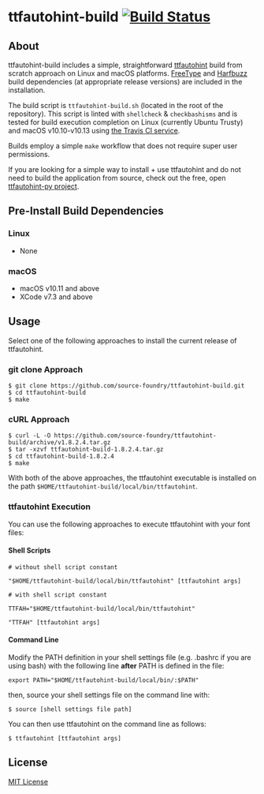 # ttfautohint-build  [![Build Status](https://travis-ci.org/source-foundry/ttfautohint-build.svg?branch=master)](https://travis-ci.org/source-foundry/ttfautohint-build)

## About

ttfautohint-build includes a simple, straightforward [ttfautohint](https://www.freetype.org/ttfautohint/) build from scratch approach on Linux and macOS platforms.  [FreeType](https://www.freetype.org/) and [Harfbuzz](https://github.com/behdad/harfbuzz) build dependencies (at appropriate release versions) are included in the installation.

The build script is `ttfautohint-build.sh` (located in the root of the repository).  This script is linted with `shellcheck` & `checkbashisms` and is tested for build execution completion on Linux (currently Ubuntu Trusty) and macOS v10.10-v10.13 using [the Travis CI service](https://travis-ci.org/source-foundry/ttfautohint-build).

Builds employ a simple `make` workflow that does not require super user permissions.

If you are looking for a simple way to install + use ttfautohint and do not need to build the application from source, check out the free, open [ttfautohint-py project](https://github.com/fonttools/ttfautohint-py).

## Pre-Install Build Dependencies

### Linux

- None

### macOS

- macOS v10.11 and above
- XCode v7.3 and above

## Usage

Select one of the following approaches to install the current release of ttfautohint.

### git clone Approach

```
$ git clone https://github.com/source-foundry/ttfautohint-build.git
$ cd ttfautohint-build
$ make
```

### cURL Approach

```
$ curl -L -O https://github.com/source-foundry/ttfautohint-build/archive/v1.8.2.4.tar.gz
$ tar -xzvf ttfautohint-build-1.8.2.4.tar.gz
$ cd ttfautohint-build-1.8.2.4
$ make
```

With both of the above approaches, the ttfautohint executable is installed on the path `$HOME/ttfautohint-build/local/bin/ttfautohint`.

### ttfautohint Execution

You can use the following approaches to execute ttfautohint with your font files:

#### Shell Scripts


```
# without shell script constant

"$HOME/ttfautohint-build/local/bin/ttfautohint" [ttfautohint args]
```

```
# with shell script constant

TTFAH="$HOME/ttfautohint-build/local/bin/ttfautohint"

"TTFAH" [ttfautohint args]
```

#### Command Line

Modify the PATH definition in your shell settings file (e.g. .bashrc if you are using bash) with the following line **after** PATH is defined in the file:

```
export PATH="$HOME/ttfautohint-build/local/bin/:$PATH"
```

then, source your shell settings file on the command line with:

```
$ source [shell settings file path]
```

You can then use ttfautohint on the command line as follows:

```
$ ttfautohint [ttfautohint args]
```

## License

[MIT License](LICENSE)


